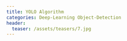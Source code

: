 ```yaml
---
title: YOLO Algorithm
categories: Deep-Learning Object-Detection
header:
  teaser: /assets/teasers/7.jpg
---
```

